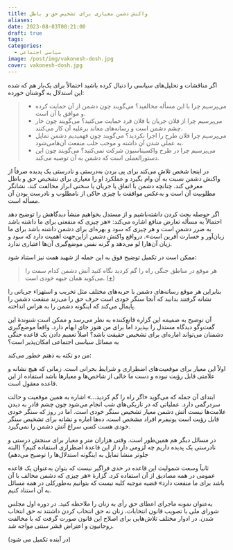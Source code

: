 ```yaml
---
title: واکنش دشمن معیاری برای تشخیص حق و باطل
aliases: 
date: 2023-08-03T00:21:00
draft: true
tags: 
categories:
  - سیاسی اجتماعی
image: /post/img/vakonesh-dosh.jpg
cover: vakonesh-dosh.jpg
---
```



اگر مناقشات و تحلیل‌های سیاسی را دنبال کرده باشید احتمالاً برای یک‌بار هم که شده این استدلال به گوشتان خورده:

> - می‌پرسیم چرا با این مسأله مخالفید؟ می‌گویند چون دشمن از آن حمایت کرده و موافق با آن است.
> - می‌پرسیم چرا از فلان جریان یا فلان فرد حمایت می‌کنید؟ می‌گویند چون خار چشم دشمن است و رسانه‌های معاند برعلیه آن کار می‌کنند.
> - می‌پرسیم چرا فلان طرح را اجرا نکردید؟ می‌گویند چون فهمیدیم دشمن تمایل به عملی شدن آن داشته و موجب جلب منفعت آن‌هامی‌شود.
> - می‌پرسیم چرا در طرح واکسیناسیون شرکت نمی‌کنید؟ می‌گویند چون این دستورالعملی است که دشمن به آن توصیه می‌کند.

در اینجا شخص تلاش می‌کند برای پی بردن به‌درستی و نادرستی یک پدیده صرفاً از واکنش دشمن نسبت به آن وام بگیرد و عملکرد او را معیاری برای تشخیص حق و باطل معرفی کند. چنانچه دشمن با اتفاق یا جریان یا سخنی ابراز مخالفت کند، نشانگر مطلوبیت آن است و به‌عکس موافقت با چیزی حاکی از نامطلوب و نادرست بودن آن مسأله است.

اگر حوصله بحث کردن داشته‌باشیم و از مستدل بخواهیم منشأ دیدگاهش را توضیح دهد احتمالاً به مسأله تعارض منافع اشاره می‌کند: «هر چیزی که منفعتی برای ما داشته باشد به ضرر دشمن است و هر چیزی که سود و بهره‌ای برای دشمن داشته باشد برای ما زیان‌آور و خسارت آفرین است». درواقع واکنش دشمن ازاین‌جهت اهمیت دارد که سود و زیان آن‌هارا لو می‌دهد و گرنه نفس موضع‌گیری آن‌ها اعتباری ندارد.

ممکن است در تکمیل توضیح فوق به این جمله از شهید همت نیز استناد شود:

> هر موقع در مناطق جنگی راه را گم کردید نگاه کنید آتش دشمن کدام سمت را می‌کوبد همان جبهه خودی است. ([+](https://twitter.com/yekta_ir/status/1283596261309001729?t=X7VckBEHxI-DCc9R8c-RWQ&s=19))

بنابراین هر موقع رسانه‌های دشمن با حربه‌های مختلف مثل تخریب و استهزاء جریانی را نشانه گرفتند بدانید که آنجا سنگر خودی است حرف حق را می‌زند منفعت دشمن را پایمال می‌کند که اینگونه دشمن را به هراس انداخته.

آن توضیح به ضمیمه این گزاره قانع‌کننده به نظر می‌رسد و ممکن است شنوندۀ این گفت‌وگو دیدگاه مستدل را بپذیرد اما برای من هنوز جای ابهام دارد. واقعاً موضع‌گیری دشمنان می‌تواند اماره‌ای برای تشخیص حقیقت باشد؟ اصلاً تعمیم دادن یک قاعده جنگی به مسائل سیاسی اجتماعی امکان‌پذیر است؟

من دو نکته به ذهنم خطور می‌کند:

اولاً این معیار برای موقعیت‌های اضطراری و شرایط بحرانی است. زمانی که هیچ نشانه و علامتی قابل رؤیت نبوده و دست ما خالی از شاخص‌ها و معیارها باشد استفاده از این قاعده معقول است.

ابتدای آن جمله که می‌گوید «اگر راه را گم کردید…» اشاره به همین موقعیت و حالت سردرگمی دارد. عملیاتی که در تاریکی‌های شب انجام می‌شود چون چشم قادر به دیدن علامت‌ها نیست آتش دشمن معیار تشخیص سنگر خودی است. اما در روز که سنگر خودی قابل رؤیت است یونیفرم افراد مشخص است، ده‌ها اماره و نشانه برای تشخیص سنگر خودی هست کسی سراغ آتش دشمن را نمی‌گیرد.

در مسائل دیگر هم همین‌طور است. وقتی هزاران متر و معیار برای سنجش درستی و نادرستی یک پدیده داریم چه لزومی دارد از این قاعدۀ اضطراری استفاده کنیم؟ (البته جلوتر منشأ تمایل به اینگونه استدلال‌ها را توضیح می‌دهم)

ثانیاً وسعت شمولیت این قاعده در حدی فراگیر نیست که بتوان به‌عنوان یک قاعده عمومی در همه مصادیق از آن استفاده کرد. گزارۀ «هر چیزی که دشمن مخالف با آن باشد برای ما منفعت دارد» قضیه موجبه کلیه نیست که بتوانیم به‌طورکلی در همه مسائل به آن استناد کنیم.

به‌عنوان نمونه ماجرای اعطای حق رأی به زنان را ملاحظه کنید. در دوره اول مجلس شورای ملی با تصویب قانون انتخابات، زنان نه حق انتخاب کردن داشتند نه حق انتخاب شدن. در ادوار مختلف تلاش‌هایی برای اصلاح این قانون صورت گرفت که با مخالفت روحانیون و اعتراض قشر سنتی مواجه شد.

(در آینده تکمیل می شود)

